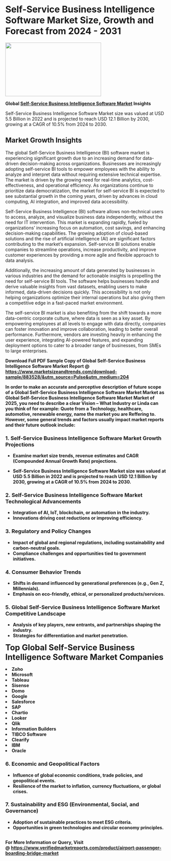 <H1>Self-Service Business Intelligence Software Market Size, Growth and Forecast from 2024 - 2031</H1><img class="aligncenter size-medium wp-image-584254" src="https://thirdeyenews.in/wp-content/uploads/2024/09/Global-Market-Research-300x168.jpeg" alt="" width="300" height="168" /><p><strong>Global&nbsp;<a href="https://www.marketsizeandtrends.com/download-sample/883528/&amp;utm_source=Pulse&amp;utm_medium=204">Self-Service Business Intelligence Software Market</a> Insights</strong></p><p>Self-Service Business Intelligence Software Market size was valued at USD 5.5 Billion in 2022 and is projected to reach USD 12.1 Billion by 2030, growing at a CAGR of 10.5% from 2024 to 2030.</p><p><h2>Market Growth Insights</h2> <p>The global Self-Service Business Intelligence (BI) software market is experiencing significant growth due to an increasing demand for data-driven decision-making across organizations. Businesses are increasingly adopting self-service BI tools to empower employees with the ability to analyze and interpret data without requiring extensive technical expertise. The market is driven by the growing need for real-time analytics, cost-effectiveness, and operational efficiency. As organizations continue to prioritize data democratization, the market for self-service BI is expected to see substantial growth in the coming years, driven by advances in cloud computing, AI integration, and improved data accessibility.</p> <p><strong></strong></p> <p>Self-Service Business Intelligence (BI) software allows non-technical users to access, analyze, and visualize business data independently, without the need for IT intervention. This market is expanding rapidly, fueled by organizations’ increasing focus on automation, cost savings, and enhancing decision-making capabilities. The growing adoption of cloud-based solutions and the rise of artificial intelligence (AI) are significant factors contributing to the market’s expansion. Self-service BI solutions enable companies to streamline operations, increase productivity, and improve customer experiences by providing a more agile and flexible approach to data analysis.</p> <p>Additionally, the increasing amount of data generated by businesses in various industries and the demand for actionable insights is propelling the need for self-service BI tools. The software helps businesses handle and derive valuable insights from vast datasets, enabling users to make informed, data-driven decisions quickly. This accessibility is not only helping organizations optimize their internal operations but also giving them a competitive edge in a fast-paced market environment.</p> <p>The self-service BI market is also benefiting from the shift towards a more data-centric corporate culture, where data is seen as a key asset. By empowering employees at all levels to engage with data directly, companies can foster innovation and improve collaboration, leading to better overall performance. Furthermore, vendors are investing heavily in enhancing the user experience, integrating AI-powered features, and expanding deployment options to cater to a broader range of businesses, from SMEs to large enterprises.</p> <p><strong></p><p><span class=""><strong>Download Full PDF Sample Copy of Global Self-Service Business Intelligence Software Market Report</strong> @ <a href="https://www.marketsizeandtrends.com/download-sample/883528/&amp;utm_source=Pulse&amp;utm_medium=204" target="_blank">https://www.marketsizeandtrends.com/download-sample/883528/&amp;utm_source=Pulse&amp;utm_medium=204</a></span></p><p>In order to make an accurate and perceptive description of future scope of a Global&nbsp;Self-Service Business Intelligence Software Market Market as Global&nbsp;Self-Service Business Intelligence Software Market Market of 2025, you need to describe a clear Vision &ndash; What Industry or Linda can you think of for example: Quote from a Technology, healthcare, automotive, renewable energy, name the market you are Reffering to. However, some general trends and factors usually impact market reports and their future outlook include:</p><h3>1.&nbsp;<strong>Self-Service Business Intelligence Software Market Growth Projections</strong></h3><ul><li>Examine market size trends, revenue estimates and CAGR (Compounded Annual Growth Rate) projections.</li><li><p>Self-Service Business Intelligence Software Market size was valued at USD 5.5 Billion in 2022 and is projected to reach USD 12.1 Billion by 2030, growing at a CAGR of 10.5% from 2024 to 2030.</p></li></ul><h3>2.&nbsp;<strong>Self-Service Business Intelligence Software Market Technological Advancements</strong></h3><ul><li>Integration of AI, IoT, blockchain, or automation in the industry.</li><li>Innovations driving cost reductions or improving efficiency.</li></ul><h3>3.&nbsp;<strong>Regulatory and Policy Changes</strong></h3><ul><li>Impact of global and regional regulations, including sustainability and carbon-neutral goals.</li><li>Compliance challenges and opportunities tied to government initiatives.</li></ul><h3>4.&nbsp;<strong>Consumer Behavior Trends</strong></h3><ul><li>Shifts in demand influenced by generational preferences (e.g., Gen Z, Millennials).</li><li>Emphasis on eco-friendly, ethical, or personalized products/services.</li></ul><h3>5.&nbsp;<strong>Global Self-Service Business Intelligence Software Market Competitive Landscape</strong></h3><ul><li>Analysis of key players, new entrants, and partnerships shaping the industry.</li><li>Strategies for differentiation and market penetration.</li></ul><p data-pm-slice="1 1 []"><span style="color: inherit; font-family: inherit; font-size: 25px;">Top Global Self-Service Business Intelligence Software Market Companies</span></p><div class="" data-test-id=""><p><li>Zoho</li><li> Microsoft</li><li> Tableau</li><li> Sisense</li><li> Domo</li><li> Google</li><li> Salesforce</li><li> SAP</li><li> Chartio</li><li> Looker</li><li> Qlik</li><li> Information Builders</li><li> TIBCO Software</li><li> Clearify</li><li> IBM</li><li> Oracle</li></p></div><h3>6.&nbsp;<strong>Economic and Geopolitical Factors</strong></h3><ul><li>Influence of global economic conditions, trade policies, and geopolitical events.</li><li>Resilience of the market to inflation, currency fluctuations, or global crises.</li></ul><h3>7.&nbsp;<strong>Sustainability and ESG (Environmental, Social, and Governance)</strong></h3><ul><li>Adoption of sustainable practices to meet ESG criteria.</li><li>Opportunities in green technologies and circular economy principles.</li></ul><h2><strong style="font-size: 14px;">For More Information or Query, Visit @&nbsp;</strong><a style="background-color: #ffffff; font-size: 14px;" href="https://www.marketsizeandtrends.com/report/self-service-business-intelligence-software-market/" target="_blank">https://www.verifiedmarketreports.com/product/airport-passenger-boarding-bridge-market</a></h2>
